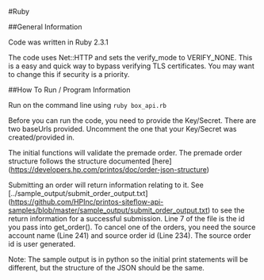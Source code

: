 #Ruby

##General Information

Code was written in Ruby 2.3.1

The code uses Net::HTTP and sets the verify_mode to VERIFY_NONE. This is a easy and quick way to bypass verifying TLS certificates. You may want to change this if security is a priority.

##How To Run / Program Information

Run on the command line using ```ruby box_api.rb```

Before you can run the code, you need to provide the Key/Secret. There are two baseUrls provided. Uncomment the one that your Key/Secret was created/provided in.

The initial functions will validate the premade order. The premade order structure follows the structure documented [here] (https://developers.hp.com/printos/doc/order-json-structure) 

Submitting an order will return information relating to it. See [../sample_output/submit_order_output.txt] (https://github.com/HPInc/printos-siteflow-api-samples/blob/master/sample_output/submit_order_output.txt) to see the return information for a successful submission. Line 7 of the file is the id you pass into get_order(). To cancel one of the orders, you need the source account name (Line 241) and source order id (Line 234). The source order id is user generated.

Note: The sample output is in python so the initial print statements will be different, but the structure of the JSON should be the same.
